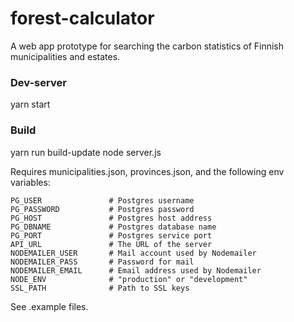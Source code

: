 # forest-calculator
A web app prototype for searching the carbon statistics of Finnish municipalities and estates. 

### Dev-server
  yarn start

### Build
  yarn run build-update
  node server.js
 
Requires municipalities.json, provinces.json, and the following env variables:

    PG_USER               # Postgres username
    PG_PASSWORD           # Postgres password
    PG_HOST               # Postgres host address
    PG_DBNAME             # Postgres database name
    PG_PORT               # Postgres service port
    API_URL               # The URL of the server
    NODEMAILER_USER       # Mail account used by Nodemailer
    NODEMAILER_PASS       # Password for mail
    NODEMAILER_EMAIL      # Email address used by Nodemailer
    NODE_ENV              # "production" or "development"
    SSL_PATH              # Path to SSL keys
  
See .example files.
